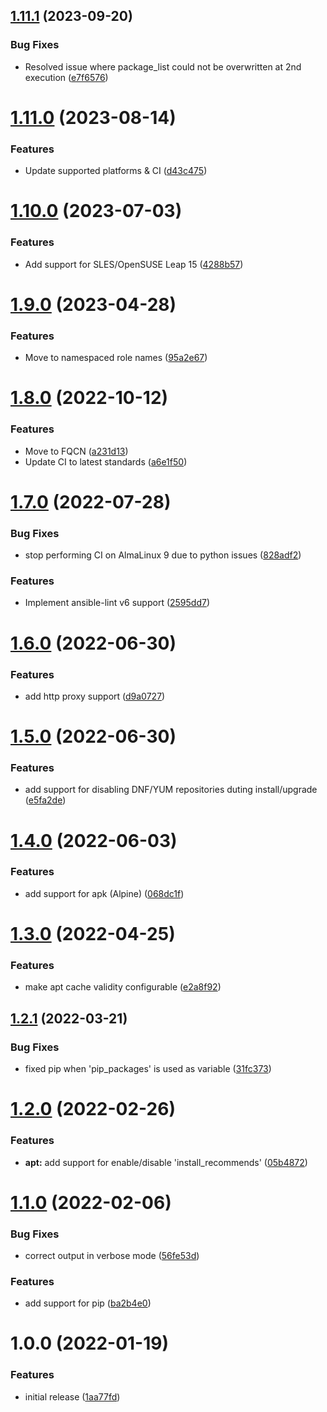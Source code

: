 ## [1.11.1](https://github.com/de-it-krachten/ansible-role-package/compare/v1.11.0...v1.11.1) (2023-09-20)


### Bug Fixes

* Resolved issue where package_list could not be overwritten at 2nd execution ([e7f6576](https://github.com/de-it-krachten/ansible-role-package/commit/e7f6576ee777e04a4d7ad5f4fb50028e28c7363a))

# [1.11.0](https://github.com/de-it-krachten/ansible-role-package/compare/v1.10.0...v1.11.0) (2023-08-14)


### Features

* Update supported platforms & CI ([d43c475](https://github.com/de-it-krachten/ansible-role-package/commit/d43c4750935b2e48ae381e2ec9a75aec6aacb483))

# [1.10.0](https://github.com/de-it-krachten/ansible-role-package/compare/v1.9.0...v1.10.0) (2023-07-03)


### Features

* Add support for SLES/OpenSUSE Leap 15 ([4288b57](https://github.com/de-it-krachten/ansible-role-package/commit/4288b57931a8c87395fda2db12bbbc99fea811a8))

# [1.9.0](https://github.com/de-it-krachten/ansible-role-package/compare/v1.8.0...v1.9.0) (2023-04-28)


### Features

* Move to namespaced role names ([95a2e67](https://github.com/de-it-krachten/ansible-role-package/commit/95a2e6721198c16f03e9b7b047bdc267783d79d8))

# [1.8.0](https://github.com/de-it-krachten/ansible-role-package/compare/v1.7.0...v1.8.0) (2022-10-12)


### Features

* Move to FQCN ([a231d13](https://github.com/de-it-krachten/ansible-role-package/commit/a231d13974a9c52b65b96fad7f8d2fd45bf1275b))
* Update CI to latest standards ([a6e1f50](https://github.com/de-it-krachten/ansible-role-package/commit/a6e1f505e758b07260c9fdc71b3d7bfc7ecacab0))

# [1.7.0](https://github.com/de-it-krachten/ansible-role-package/compare/v1.6.0...v1.7.0) (2022-07-28)


### Bug Fixes

* stop performing CI on AlmaLinux 9 due to python issues ([828adf2](https://github.com/de-it-krachten/ansible-role-package/commit/828adf27655fc6e50bdcad788e9b67fd3820d5c2))


### Features

* Implement ansible-lint v6 support ([2595dd7](https://github.com/de-it-krachten/ansible-role-package/commit/2595dd71498971f67c1569d5cc26363e97315fbb))

# [1.6.0](https://github.com/de-it-krachten/ansible-role-package/compare/v1.5.0...v1.6.0) (2022-06-30)


### Features

* add http proxy support ([d9a0727](https://github.com/de-it-krachten/ansible-role-package/commit/d9a07275864525e24a4894346e154a5749eaaa0c))

# [1.5.0](https://github.com/de-it-krachten/ansible-role-package/compare/v1.4.0...v1.5.0) (2022-06-30)


### Features

* add support for disabling DNF/YUM repositories duting install/upgrade ([e5fa2de](https://github.com/de-it-krachten/ansible-role-package/commit/e5fa2de84d655130203ea3fcbc01e343bd5ee5d0))

# [1.4.0](https://github.com/de-it-krachten/ansible-role-package/compare/v1.3.0...v1.4.0) (2022-06-03)


### Features

* add support for apk (Alpine) ([068dc1f](https://github.com/de-it-krachten/ansible-role-package/commit/068dc1fd7290ab1547f849fe3a40c80878675151))

# [1.3.0](https://github.com/de-it-krachten/ansible-role-package/compare/v1.2.1...v1.3.0) (2022-04-25)


### Features

* make apt cache validity configurable ([e2a8f92](https://github.com/de-it-krachten/ansible-role-package/commit/e2a8f92a7bb510e9749f1b1276f718882da41c10))

## [1.2.1](https://github.com/de-it-krachten/ansible-role-package/compare/v1.2.0...v1.2.1) (2022-03-21)


### Bug Fixes

* fixed pip when 'pip_packages' is used as variable ([31fc373](https://github.com/de-it-krachten/ansible-role-package/commit/31fc373340ac5282eea5da2cea4715be67d75d34))

# [1.2.0](https://github.com/de-it-krachten/ansible-role-package/compare/v1.1.0...v1.2.0) (2022-02-26)


### Features

* **apt:** add support for enable/disable 'install_recommends' ([05b4872](https://github.com/de-it-krachten/ansible-role-package/commit/05b4872587b3adba1ca5b84a50ab9066c8b50e9e))

# [1.1.0](https://github.com/de-it-krachten/ansible-role-package/compare/v1.0.0...v1.1.0) (2022-02-06)


### Bug Fixes

* correct output in verbose mode ([56fe53d](https://github.com/de-it-krachten/ansible-role-package/commit/56fe53d58ba82e19fc0eaf2e1852cac0e837ed89))


### Features

* add support for pip ([ba2b4e0](https://github.com/de-it-krachten/ansible-role-package/commit/ba2b4e07de6a5cfc4e433efbbb5717c701fee54b))

# 1.0.0 (2022-01-19)


### Features

* initial release ([1aa77fd](https://github.com/de-it-krachten/ansible-role-package/commit/1aa77fda7d78c521a94276a1703f3cf8df71cec2))
